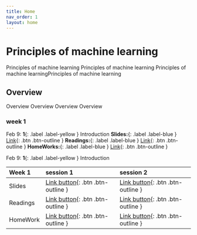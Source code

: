 ```yaml
---
title: Home
nav_order: 1
layout: home
---
```


# Principles of machine learning
Principles of machine learning Principles of machine learning Principles of machine learningPrinciples of machine learning

## Overview
 Overview Overview Overview Overview

### week 1
Feb 9: **1**{: .label .label-yellow } Introduction
**Slides:**{: .label .label-blue } [Link](https://just-the-docs.com){: .btn .btn-outline }
**Readings:**{: .label .label-blue } [Link](https://just-the-docs.com){: .btn .btn-outline }
**HomeWorks:**{: .label .label-blue } [Link](https://just-the-docs.com){: .btn .btn-outline }
   

Feb 9: **1**{: .label .label-yellow } Introduction


| Week 1        | session 1          | session 2 |
|:-------------|:------------------|:------|
| Slides           | [Link button](https://just-the-docs.com){: .btn .btn-outline } | [Link button](https://just-the-docs.com){: .btn .btn-outline }  |
| Readings | [Link button](https://just-the-docs.com){: .btn .btn-outline }   | [Link button](https://just-the-docs.com){: .btn .btn-outline }  |
| HomeWork           | [Link button](https://just-the-docs.com){: .btn .btn-outline }      | [Link button](https://just-the-docs.com){: .btn .btn-outline }   |
